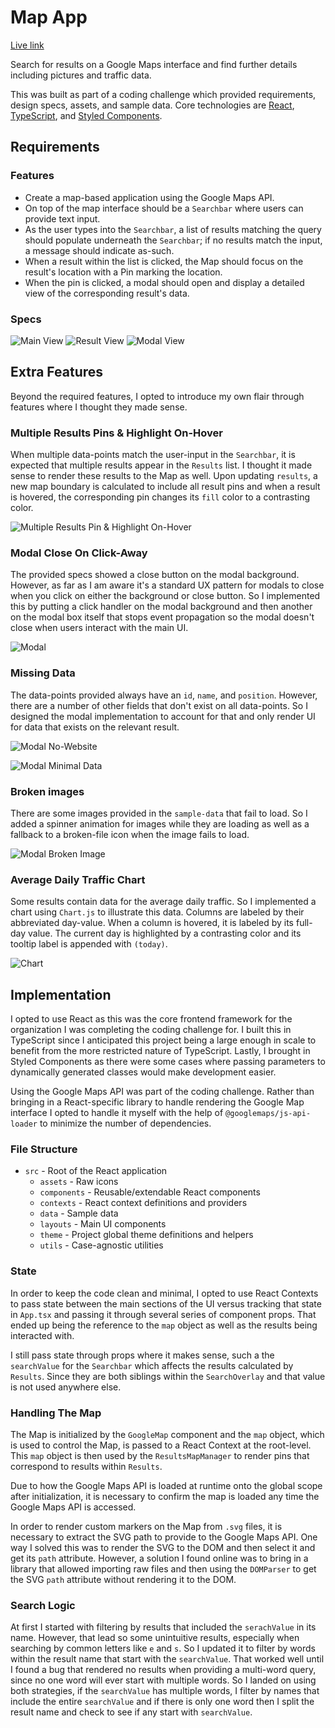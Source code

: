 # Map App

[Live link](https://masonanders.github.io/map-app/)

Search for results on a Google Maps interface and find further details including pictures and traffic data.

This was built as part of a coding challenge which provided requirements, design specs, assets, and sample data. Core technologies are [React](https://react.dev/), [TypeScript](https://www.typescriptlang.org/), and [Styled Components](https://styled-components.com/).

## Requirements

### Features

- Create a map-based application using the Google Maps API.
- On top of the map interface should be a `Searchbar` where users can provide text input.
- As the user types into the `Searchbar`, a list of results matching the query should populate underneath the `Searchbar`; if no results match the input, a message should indicate as-such.
- When a result within the list is clicked, the Map should focus on the result's location with a Pin marking the location.
- When the pin is clicked, a modal should open and display a detailed view of the corresponding result's data.

### Specs

![Main View](docs/images/main-view.png)
![Result View](docs/images/results-view.png)
![Modal View](docs/images/modal-view.png)

## Extra Features

Beyond the required features, I opted to introduce my own flair through features where I thought they made sense.

### Multiple Results Pins & Highlight On-Hover

When multiple data-points match the user-input in the `Searchbar`, it is expected that multiple results appear in the `Results` list. I thought it made sense to render these results to the Map as well. Upon updating `results`, a new map boundary is calculated to include all result pins and when a result is hovered, the corresponding pin changes its `fill` color to a contrasting color.

![Multiple Results Pin & Highlight On-Hover](docs/images/multiple-results-pins.png)

### Modal Close On Click-Away

The provided specs showed a close button on the modal background. However, as far as I am aware it's a standard UX pattern for modals to close when you click on either the background or close button. So I implemented this by putting a click handler on the modal background and then another on the modal box itself that stops event propagation so the modal doesn't close when users interact with the main UI.

![Modal](docs/images/modal.png)

### Missing Data

The data-points provided always have an `id`, `name`, and `position`. However, there are a number of other fields that don't exist on all data-points. So I designed the modal implementation to account for that and only render UI for data that exists on the relevant result.

![Modal No-Website](docs/images/modal-no-website.png)

![Modal Minimal Data](docs/images/modal-minimal-data.png)

### Broken images

There are some images provided in the `sample-data` that fail to load. So I added a spinner animation for images while they are loading as well as a fallback to a broken-file icon when the image fails to load.

![Modal Broken Image](docs/images/broken-image.png)

### Average Daily Traffic Chart

Some results contain data for the average daily traffic. So I implemented a chart using `Chart.js` to illustrate this data. Columns are labeled by their abbreviated day-value. When a column is hovered, it is labeled by its full-day value. The current day is highlighted by a contrasting color and its tooltip label is appended with `(today)`.

![Chart](docs/images/chart.png)

## Implementation

I opted to use React as this was the core frontend framework for the organization I was completing the coding challenge for. I built this in TypeScript since I anticipated this project being a large enough in scale to benefit from the more restricted nature of TypeScript. Lastly, I brought in Styled Components as there were some cases where passing parameters to dynamically generated classes would make development easier.

Using the Google Maps API was part of the coding challenge. Rather than bringing in a React-specific library to handle rendering the Google Map interface I opted to handle it myself with the help of `@googlemaps/js-api-loader` to minimize the number of dependencies.

### File Structure

- `src` - Root of the React application
  - `assets` - Raw icons
  - `components` - Reusable/extendable React components
  - `contexts` - React context definitions and providers
  - `data` - Sample data
  - `layouts` - Main UI components
  - `theme` - Project global theme definitions and helpers
  - `utils` - Case-agnostic utilities

### State

In order to keep the code clean and minimal, I opted to use React Contexts to pass state between the main sections of the UI versus tracking that state in `App.tsx` and passing it through several series of component props. That ended up being the reference to the `map` object as well as the results being interacted with.

I still pass state through props where it makes sense, such a the `searchValue` for the `Searchbar` which affects the results calculated by `Results`. Since they are both siblings within the `SearchOverlay` and that value is not used anywhere else.

### Handling The Map

The Map is initialized by the `GoogleMap` component and the `map` object, which is used to control the Map, is passed to a React Context at the root-level. This `map` object is then used by the `ResultsMapManager` to render pins that correspond to results within `Results`.

Due to how the Google Maps API is loaded at runtime onto the global scope after initialization, it is necessary to confirm the map is loaded any time the Google Maps API is accessed.

In order to render custom markers on the Map from `.svg` files, it is necessary to extract the SVG path to provide to the Google Maps API. One way I solved this was to render the SVG to the DOM and then select it and get its `path` attribute. However, a solution I found online was to bring in a library that allowed importing raw files and then using the `DOMParser` to get the SVG `path` attribute without rendering it to the DOM.

### Search Logic

At first I started with filtering by results that included the `serachValue` in its name. However, that lead so some unintuitive results, especially when searching by common letters like `e` and `s`. So I updated it to filter by words within the result name that start with the `searchValue`. That worked well until I found a bug that rendered no results when providing a multi-word query, since no one word will ever start with multiple words. So I landed on using both strategies, if the `searchValue` has multiple words, I filter by names that include the entire `searchValue` and if there is only one word then I split the result name and check to see if any start with `searchValue`.
